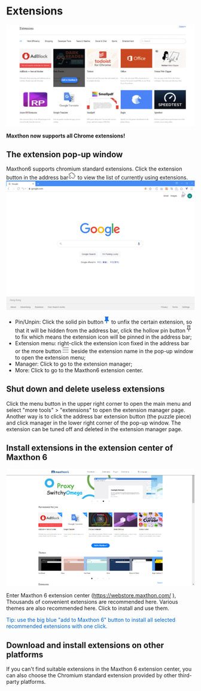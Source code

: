 # Extensions <!-- {docsify-ignore} -->

![logo](images/addon1.jpg)

**Maxthon now supports all Chrome extensions!**

## The extension pop-up window

Maxthon6 supports chromium standard extensions. Click the extension button in the address bar![](zh/images/12-1.png) to view the list of currently using extensions.
![](images/addons.gif)

- Pin/Unpin: Click the solid pin button![](zh/images/12-3.png) to unfix the certain extension, so that it will be hidden from the address bar, click the hollow pin button![](zh/images/12-4.png) to fix which means the extension icon will be pinned in the address bar;
- Extension menu: right-click the extension icon fixed in the address bar or the more button![](zh/images/03-2.png) beside the extension name in the pop-up window to open the extension menu;
- Manager: Click to go to the extension manager;
- More: Click to go to the Maxthon6 extension center.

## Shut down and delete useless extensions

Click the menu button in the upper right corner to open the main menu and select "more tools" > "extensions" to open the extension manager page. Another way is to click the address bar extension button (the puzzle piece) and click manager in the lower right corner of the pop-up window.
The extension can be tuned off and deleted in the extension manager page.

## Install extensions in the extension center of Maxthon 6

![](images/12-00.png "=85%,85%")

Enter Maxthon 6 extension center (https://webstore.maxthon.com/ ), Thousands of convenient extensions are recommended here. Various themes are also recommended here. Click to install and use them.

<font color=#0062cc>Tip: use the big blue "add to Maxthon 6" button to install all selected recommended extensions with one click.</font>

## Download and install extensions on other platforms

If you can't find suitable extensions in the Maxthon 6 extension center, you can also choose the Chromium standard extension provided by other third-party platforms.
